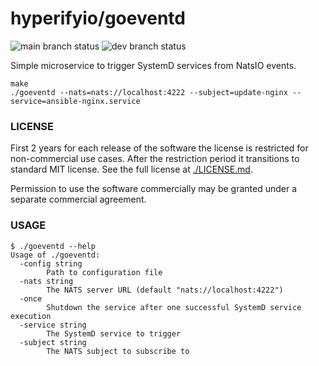 # hyperifyio/goeventd

![main branch status](https://github.com/hyperifyio/goeventd/actions/workflows/publish.yml/badge.svg?branch=main)
![dev branch status](https://github.com/hyperifyio/goeventd/actions/workflows/dev.yml/badge.svg?branch=dev)

Simple microservice to trigger SystemD services from NatsIO events.

```
make
./goeventd --nats=nats://localhost:4222 --subject=update-nginx --service=ansible-nginx.service
```

### LICENSE

First 2 years for each release of the software the license is restricted 
for non-commercial use cases. After the restriction period it transitions 
to standard MIT license. See the full license at [./LICENSE.md](LICENSE.md). 

Permission to use the software commercially may be granted under a separate 
commercial agreement.

### USAGE

```
$ ./goeventd --help
Usage of ./goeventd:
  -config string
        Path to configuration file
  -nats string
        The NATS server URL (default "nats://localhost:4222")
  -once
        Shutdown the service after one successful SystemD service execution
  -service string
        The SystemD service to trigger
  -subject string
        The NATS subject to subscribe to
```
